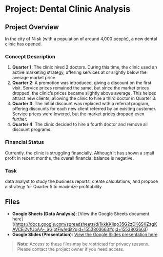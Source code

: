 # Project: Dental Clinic Analysis

## Project Overview
In the city of N-sk (with a population of around 4,000 people), a new dental clinic has opened.

### Concept Description
1. **Quarter 1**: The clinic hired 2 doctors. During this time, the clinic used an active marketing strategy, offering services at or slightly below the average market price.
2. **Quarter 2**: A promotion was introduced, giving a discount on the first visit. Service prices remained the same, but since the market prices dropped, the clinic’s prices became slightly above average. This helped attract new clients, allowing the clinic to hire a third doctor in Quarter 3.
3. **Quarter 3**: The initial discount was replaced with a referral program, offering discounts for each new client referred by an existing customer. Service prices were lowered, but the market prices dropped even further.
4. **Quarter 4**: The clinic decided to hire a fourth doctor and remove all discount programs.

### Financial Status
Currently, the clinic is struggling financially. Although it has shown a small profit in recent months, the overall financial balance is negative.

### Task
data analyst to study the business reports, create calculations, and propose a strategy for Quarter 5 to maximize profitability.

## Files

- **Google Sheets (Data Analysis)**: [View the Google Sheets document here]((https://docs.google.com/spreadsheets/d/1kkKKiiqo35G2zDK6SKZzgKAVCEi2vfUbAA-_SGjotFw/edit?gid=1553803663#gid=1553803663)
- **Google Slides (Presentation)**: [View the Google Slides presentation here](https://docs.google.com/presentation/d/1tBalfdP29X8ppGa2We2pXdaCQycFRzkEAH_yTI5d5BU/edit#slide=id.g2ba7ddfbbda_2_384)

> **Note**: Access to these files may be restricted for privacy reasons. Please contact the project owner if you need access.

